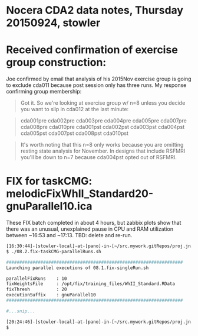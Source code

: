 # Nocera CDA2 data notes, Thursday 20150924, stowler

# Received confirmation of exercise group construction:

Joe confirmed by email that analysis of his 2015Nov exercise group is going to exclude cda011 because post session only has three runs. My response confirming group membership:

>Got it. So we're looking at exercise group w/ n=8 unless you decide you want to slip in cda012 at the last minute:

>cda001pre cda002pre cda003pre cda004pre cda005pre cda007pre cda008pre cda010pre 
>cda001pst cda002pst cda003pst cda004pst cda005pst cda007pst cda008pst cda010pst 

>It's worth noting that this n=8 only works because you are omitting resting state analysis for November. In designs that include RSFMRI you'll be down to n=7 because cda004pst opted out of RSFMRI.


# FIX for taskCMG: melodicFixWhII_Standard20-gnuParallel10.ica

These FIX batch completed in about 4 hours, but zabbix plots show that there was an unusual, unexplained pause in CPU and RAM utilization between ~16:53 and ~17:13. TBD: delete and re-run.

```bash
[16:30:44]-[stowler-local]-at-[pano]-in-[~/src.mywork.gitRepos/proj.jn.cda2] on master
$ ./08.2.fix-taskCMG-parallelRuns.sh

###################################################################
Launching parallel executions of 08.1.fix-singleRun.sh

parallelFixRuns    : 10
fixWeightsFile     : /opt/fix/training_files/WhII_Standard.RData
fixThresh          : 20
executionSuffix    : gnuParallel10
###################################################################

#...snip...

[20:24:46]-[stowler-local]-at-[pano]-in-[~/src.mywork.gitRepos/proj.jn.cda2] on master
$
```
